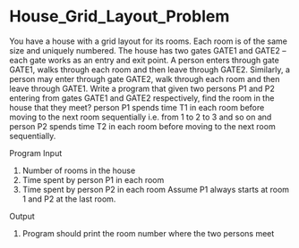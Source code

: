 # House_Grid_Layout_Problem
You have a house with a grid layout for its rooms. Each room is of the same size and uniquely numbered. The house has two gates GATE1 and GATE2 – each gate works as an entry and exit point. A person enters through gate GATE1, walks through each room and then leave through GATE2. Similarly, a person may enter through gate GATE2, walk through each room and then leave through GATE1.  Write a program that given two persons P1 and P2 entering from gates GATE1 and GATE2 respectively, find the room in the house that they meet? person P1 spends time T1 in each room before moving to the next room sequentially i.e. from 1 to 2 to 3 and so on and person P2 spends time T2 in each room before moving to the next room sequentially. 

Program Input

1. Number of rooms in the house 
2. Time spent by person P1 in each room 
3. Time spent by person P2 in each room Assume P1 always starts at room 1 and P2 at the last room. 

Output

1. Program should print the room number where the two persons meet 
